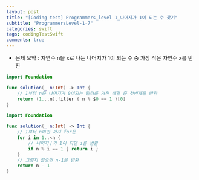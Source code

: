 ```yaml
---
layout: post
title: "[Coding test] Programmers_level 1_나머지가 1이 되는 수 찾기"
subtitle: "ProgrammersLevel-1-7"
categories: swift
tags: codingTestSwift
comments: true
---
```


* 문제 요약 : 자연수 n을 x로 나눈 나머지가 1이 되는 수 중 가장 작은 자연수 x를 반환

```swift
import Foundation

func solution(_ n:Int) -> Int {
    // 1부터 n중 나머지가 0이되는 필터를 거친 배열 중 첫번째를 반환
    return (1...n).filter { n % $0 == 1 }[0]
}
```

```swift
import Foundation

func solution(_ n:Int) -> Int {
    // 1부터 n미만 까지 for문
    for i in 1..<n {
        // 나머저ㅣ가 1이 되면 i를 반환
        if n % i == 1 { return i }
    }
    // 그렇지 않으면 n-1을 반환
    return n - 1
}
```
